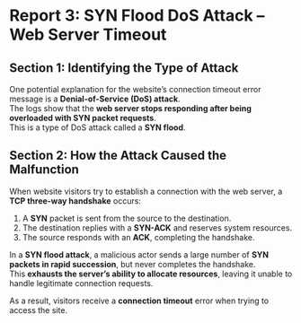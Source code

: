 # Report 3: SYN Flood DoS Attack – Web Server Timeout

## Section 1: Identifying the Type of Attack

One potential explanation for the website’s connection timeout error message is a **Denial-of-Service (DoS) attack**.  
The logs show that the **web server stops responding after being overloaded with SYN packet requests**.  
This is a type of DoS attack called a **SYN flood**.

## Section 2:  How the Attack Caused the Malfunction

When website visitors try to establish a connection with the web server, a **TCP three-way handshake** occurs:

1. A **SYN** packet is sent from the source to the destination.
2. The destination replies with a **SYN-ACK** and reserves system resources.
3. The source responds with an **ACK**, completing the handshake.

In a **SYN flood attack**, a malicious actor sends a large number of **SYN packets in rapid succession**, but never completes the handshake.  
This **exhausts the server’s ability to allocate resources**, leaving it unable to handle legitimate connection requests.  

As a result, visitors receive a **connection timeout** error when trying to access the site.

